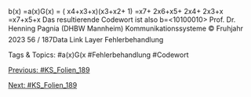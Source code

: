 b(x) =a(x)G(x) = ( x4+x3+x)(x3+x2+ 1)
=x7+ 2x6+x5+ 2x4+ 2x3+x
=x7+x5+x
Das resultierende Codewort ist also b=<10100010>
Prof. Dr. Henning Pagnia (DHBW Mannheim) Kommunikationssysteme © Fruhjahr 2023 56 / 187Data Link Layer Fehlerbehandlung

   Tags & Topics:
   #a(x)G(x
   #Fehlerbehandlung
   #Codewort

[Previous: #KS_Folien_189](KS_Folien_189.md)

[Next: #KS_Folien_189](KS_Folien_189.md)